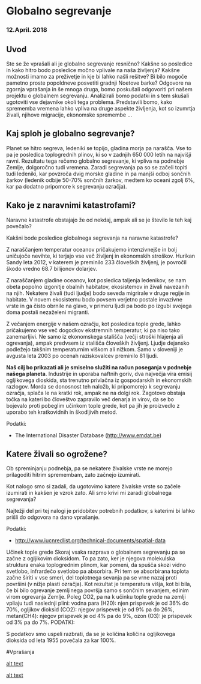 # Globalno segrevanje

### 12.April. 2018

## Uvod

Ste se že vprašali ali je globalno segrevanje resnično? Kakšne so posledice in kako hitro bodo posledice močno vplivale na naša življenja? Kakšne možnosti imamo za preživetje in kje bi lahko našli rešitve? Bi bilo mogoče pametno proste popoldneve posvetiti gradnji Noetove barke? Odgovore na zgornja vprašanja in še mnoga druga, bomo poskušali odgovoriti pri našem projektu o globalnem segrevanju. Analizirali bomo podatki in s tem skušali ugotoviti vse dejavnike okoli tega problema. Predstavili bomo, kako sprememba vremena lahko vpliva na druge aspekte življenja, kot so izumrtja živali, njihove migracije, ekonomske spremembe ... 

## Kaj sploh je globalno segrevanje?
Planet se hitro segreva, ledeniki se topijo, gladina morja pa narašča. Vse to pa je posledica toplogrednih plinov, ki so v zadnjih 650 000 letih na najvišji ravni. Rezultatu tega rečemo globalno segrevanje, ki vpliva na podnebje Zemlje, dolgoročno tudi vremena. Zaradi segrevanja pa so se začeli topiti tudi ledeniki, kar povzroča dvig morske gladine in pa manjši odboj sončnih žarkov (ledenik odbije 50-70% sončnih žarkov, medtem ko oceani zgolj 6%, kar pa dodatno pripomore k segrevanju ozračja).

## Kako je z naravnimi katastrofami?
Naravne katastrofe obstajajo že od nekdaj, ampak ali se je število le teh kaj povečalo?

Kakšni bode posledice globalnega segrevanja na naravne katastrofe?

Z naraščanjem temperatur oceanov pričakujemo intenzivnejše in bolj uničujoče nevihte,  ki terjajo vse več življenj in ekonomskih stroškov. Hurikan Sandy leta 2012, v katerem je preminilo 233 človeških življenj, je povročil škodo vredno 68.7 bilijonov dolarjev. 

Z naraščanjem gladine oceanov, kot posledica taljenja ledenikov, se nam obeta popolno izgonitje obalnih habitatov, ekosistemov in živali navezanih na njih. Nekatere živali (tudi ljudje) bodo seveda migrirale v druge regije in habitate. V novem ekosistemu bodo povsem verjetno postale invazivne vrste in ga  čisto obrnile na glavo, v primeru ljudi pa bodo po izgubi svojega doma postali nezaželeni migranti.

Z večanjem energije v našem ozračju, kot posledica tople grede,  lahko pričakujemo vse več dogodkov ekstremnih temperatur, ki pa niso tako zanemarljivi. Ne samo iz ekonomskega stališča (večji stroški hlajenja ali ogrevanja), ampak predvsem iz stališča človeških življenj. Ljudje dejansko podležejo takšnim temperaturnim viškom ali nižkom. Samo v sloveniji je avgusta leta 2003 po ocenah raziskovalcev preminilo 81 ljudi.

**Naš cilj bo prikazati ali je smiselno služiti na račun poseganja v podnebje našega planeta**. Industrije in uporaba naftnih goriv, dva največja vira emisij ogljikovega dioskida, sta trenutno privlačna iz gospodarskih in ekonomskih razlogov.  Morda se donosnost teh naložb, ki pripomorejo k segrevanju ozračja,  splača le na kratki rok, ampak ne na dolgi rok. Zagotovo obstaja točka na kateri bo človeštvo zapravilo več denarja in virov, da se bo bojevalo proti pobeglim učinkom tople grede, kot pa jih je proizvedlo z uporabo teh kratkovidnih in škodljivih metod.


Podatki:
 - The International Disaster Database (http://www.emdat.be)

## Katere živali so ogrožene?
Ob spreminjanju podnebja, pa se nekatere živalske vrste ne morejo prilagoditi hitrim spremembam, zato začnejo izumirati. 

Kot nalogo smo si zadali, da ugotovimo katere živalske vrste so začele izumirati in kakšen je vzrok zato. Ali smo krivi mi zaradi globalnega segrevanja?

Najtežji del pri tej nalogi je pridobitev potrebnih podatkov, s katerimi bi lahko prišli do odgovora na dano vprašanje.

Podatki:
- http://www.iucnredlist.org/technical-documents/spatial-data

Učinek tople grede
Skoraj vsaka razprava o globalnem segrevanju pa se začne z ogljikovim dioksidom. To pa zato, ker je njegova molekulska struktura enaka toplogrednim plinom, kar pomeni, da spušča skozi vidno svetlobo, infrardečo svetlobo pa absorbira. Pri tem se absorbirana toplota začne širiti v vse smeri, del toplotnega sevanja pa se vrne nazaj proti površini (v nižje plasti ozračja). Kot rezultat je temperatura višja, kot bi bila, če bi bilo ogrevanje zemljinega površja samo s sončnim sevanjem, edinim virom ogrevanja Zemlje. Poleg CO2, pa na k učinku tople grede na zemlji vpliaju tudi naslednji plini:
vodna para (H20): njen prispevek je od 36% do 70%,
ogljikov dioksid (CO2): njegov prispevek je od 9% pa do 26%,
metan(CH4): njegov prispevek je od 4% pa do 9%,
ozon (O3): je prispevek od 3% pa do 7%.
PODATKI:

S podatkov smo uspeli razbrati, da se je količina količina ogljikovega dioksida od leta 1955 povečala za kar 100%.

#Vprašanja

[alt text](https://github.com/ld4234/PR18LDKSLTB/blob/master/visual/SloDeaths.png)

[alt text](https://drive.google.com/open?id=1U-pnOt0Qi2mg21TSK32i37k_SFC3LcoK)

